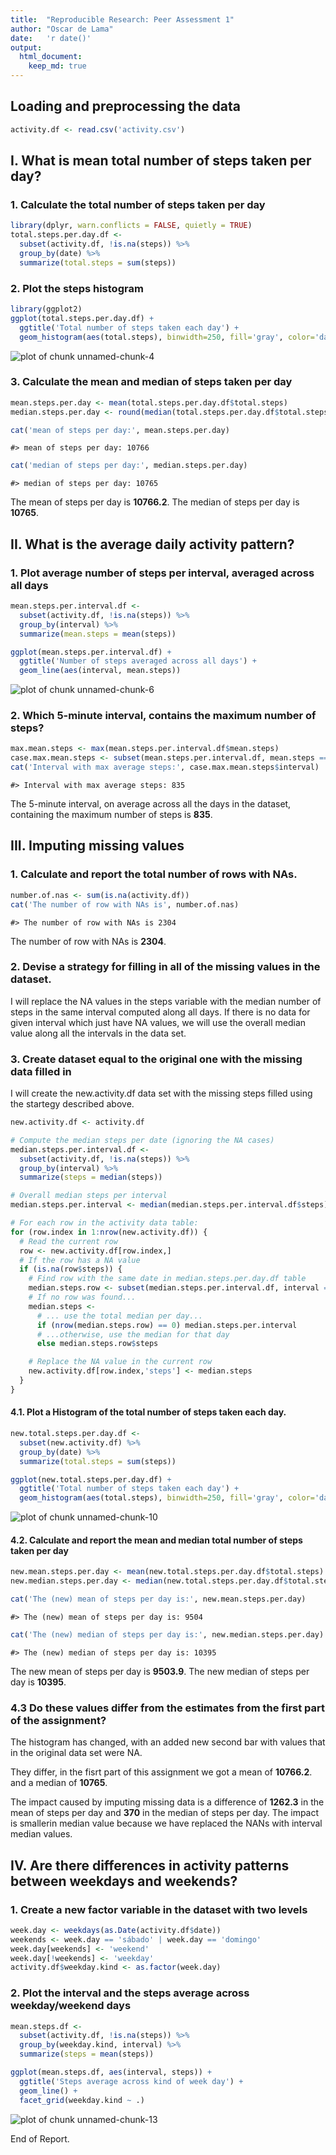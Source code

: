 ```yaml
---
title:  "Reproducible Research: Peer Assessment 1"
author: "Oscar de Lama"
date:   'r date()'
output: 
  html_document:
    keep_md: true
---
```





## Loading and preprocessing the data

```r
activity.df <- read.csv('activity.csv')
```



## I. What is mean total number of steps taken per day?

### 1. Calculate the total number of steps taken per day


```r
library(dplyr, warn.conflicts = FALSE, quietly = TRUE)
total.steps.per.day.df <-
  subset(activity.df, !is.na(steps)) %>%
  group_by(date) %>%
  summarize(total.steps = sum(steps))
```

### 2. Plot the steps histogram


```r
library(ggplot2)
ggplot(total.steps.per.day.df) +
  ggtitle('Total number of steps taken each day') +
  geom_histogram(aes(total.steps), binwidth=250, fill='gray', color='darkgreen')
```

![plot of chunk unnamed-chunk-4](figure/unnamed-chunk-4-1.png) 

### 3. Calculate the mean and median of steps taken per day


```r
mean.steps.per.day <- mean(total.steps.per.day.df$total.steps)
median.steps.per.day <- round(median(total.steps.per.day.df$total.steps))

cat('mean of steps per day:', mean.steps.per.day)
```

```
#> mean of steps per day: 10766
```

```r
cat('median of steps per day:', median.steps.per.day)
```

```
#> median of steps per day: 10765
```

The mean of steps per day is **10766.2**.
The median of steps per day is **10765**.

## II. What is the average daily activity pattern?

### 1. Plot average number of steps per interval, averaged across all days


```r
mean.steps.per.interval.df <-
  subset(activity.df, !is.na(steps)) %>%
  group_by(interval) %>%
  summarize(mean.steps = mean(steps))

ggplot(mean.steps.per.interval.df) +
  ggtitle('Number of steps averaged across all days') +
  geom_line(aes(interval, mean.steps))
```

![plot of chunk unnamed-chunk-6](figure/unnamed-chunk-6-1.png) 

### 2. Which 5-minute interval, contains the maximum number of steps?


```r
max.mean.steps <- max(mean.steps.per.interval.df$mean.steps)
case.max.mean.steps <- subset(mean.steps.per.interval.df, mean.steps == max.mean.steps)
cat('Interval with max average steps:', case.max.mean.steps$interval)
```

```
#> Interval with max average steps: 835
```

The 5-minute interval, on average across all the days in the dataset, containing the maximum number of steps is **835**.

## III. Imputing missing values

### 1. Calculate and report the total number of rows with NAs.


```r
number.of.nas <- sum(is.na(activity.df))
cat('The number of row with NAs is', number.of.nas)
```

```
#> The number of row with NAs is 2304
```

The number of row with NAs is **2304**.

### 2. Devise a strategy for filling in all of the missing values in the dataset.

I will replace the NA values in the steps variable with the median number of steps in the same interval computed along all days. If there is no data for given interval which just have NA values, we will use the overall median value along all the intervals in the data set.

### 3. Create dataset equal to the original one with the missing data filled in

I will create the new.activity.df data set with the missing steps filled using the startegy described above.


```r
new.activity.df <- activity.df

# Compute the median steps per date (ignoring the NA cases)
median.steps.per.interval.df <-
  subset(activity.df, !is.na(steps)) %>%
  group_by(interval) %>%
  summarize(steps = median(steps))

# Overall median steps per interval
median.steps.per.interval <- median(median.steps.per.interval.df$steps)

# For each row in the activity data table:
for (row.index in 1:nrow(new.activity.df)) {
  # Read the current row
  row <- new.activity.df[row.index,]
  # If the row has a NA value
  if (is.na(row$steps)) {
    # Find row with the same date in median.steps.per.day.df table
    median.steps.row <- subset(median.steps.per.interval.df, interval == row$interval)
    # If no row was found...
    median.steps <-
      # ... use the total median per day...
      if (nrow(median.steps.row) == 0) median.steps.per.interval
      # ...otherwise, use the median for that day
      else median.steps.row$steps

    # Replace the NA value in the current row
    new.activity.df[row.index,'steps'] <- median.steps
  }
}
```

#### 4.1. Plot a  Histogram of the total number of steps taken each day.


```r
new.total.steps.per.day.df <-
  subset(new.activity.df) %>%
  group_by(date) %>%
  summarize(total.steps = sum(steps))

ggplot(new.total.steps.per.day.df) +  
  ggtitle('Total number of steps taken each day') +
  geom_histogram(aes(total.steps), binwidth=250, fill='gray', color='darkgreen')
```

![plot of chunk unnamed-chunk-10](figure/unnamed-chunk-10-1.png) 


#### 4.2. Calculate and report the mean and median total number of steps taken per day


```r
new.mean.steps.per.day <- mean(new.total.steps.per.day.df$total.steps)
new.median.steps.per.day <- median(new.total.steps.per.day.df$total.steps)

cat('The (new) mean of steps per day is:', new.mean.steps.per.day)
```

```
#> The (new) mean of steps per day is: 9504
```

```r
cat('The (new) median of steps per day is:', new.median.steps.per.day)
```

```
#> The (new) median of steps per day is: 10395
```

The new mean of steps per day is **9503.9**.
The new median of steps per day is **10395**.

### 4.3 Do these values differ from the estimates from the first part of the assignment?

The histogram has changed, with an added new second bar with values that in the original data set were NA.

They differ, in the fisrt part of this assignment we got a mean of **10766.2**.
and a median of **10765**. 

The impact caused by imputing missing data is a difference of **1262.3** in the mean of steps per day and **370** in the median of steps per day. The impact is smallerin median value because we have replaced the NANs with interval median values.

## IV. Are there differences in activity patterns between weekdays and weekends?

### 1. Create a new factor variable in the dataset with two levels


```r
week.day <- weekdays(as.Date(activity.df$date))
weekends <- week.day == 'sábado' | week.day == 'domingo'
week.day[weekends] <- 'weekend'
week.day[!weekends] <- 'weekday'
activity.df$weekday.kind <- as.factor(week.day)
```

### 2. Plot the interval and the steps average across weekday/weekend days


```r
mean.steps.df <-
  subset(activity.df, !is.na(steps)) %>%
  group_by(weekday.kind, interval) %>%
  summarize(steps = mean(steps))

ggplot(mean.steps.df, aes(interval, steps)) +
  ggtitle('Steps average across kind of week day') +
  geom_line() +
  facet_grid(weekday.kind ~ .)
```

![plot of chunk unnamed-chunk-13](figure/unnamed-chunk-13-1.png) 

End of Report.
